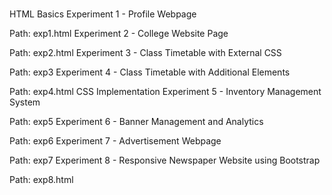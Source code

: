 #


HTML Basics
Experiment 1 - Profile Webpage

Path: exp1.html
Experiment 2 - College Website Page

Path: exp2.html
Experiment 3 - Class Timetable with External CSS

Path: exp3
Experiment 4 - Class Timetable with Additional Elements

Path: exp4.html
CSS Implementation
Experiment 5 - Inventory Management System

Path: exp5
Experiment 6 - Banner Management and Analytics

Path: exp6
Experiment 7 - Advertisement Webpage

Path: exp7
Experiment 8 - Responsive Newspaper Website using Bootstrap

Path: exp8.html
